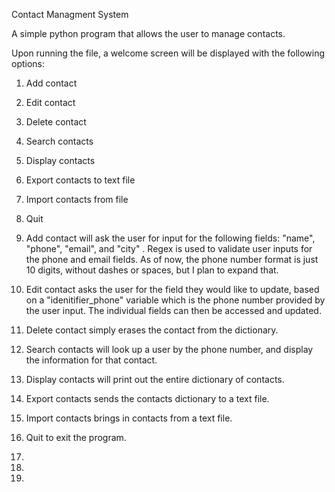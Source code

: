Contact Managment System

A simple python program that allows the user to manage contacts.

Upon running the file, a welcome screen will be displayed with the following options:
1. Add contact
2. Edit contact
3. Delete contact
4. Search contacts
5. Display contacts
6. Export contacts to text file
7. Import contacts from file
8. Quit

1. Add contact will ask the user for input for the following fields: "name", "phone", "email", and "city" .
 Regex is used to validate user inputs for the phone and email fields. As of now, the phone number format is just 10 digits, without dashes or spaces, but I plan to expand that.

2. Edit contact asks the user for the field they would like to update, based on a "idenitifier_phone" variable which is the phone number provided by the user input.
The individual fields can then be accessed and updated.

3. Delete contact simply erases the contact from the dictionary.

4. Search contacts will look up a user by the phone number, and display the information for that contact.

5. Display contacts will print out the entire dictionary of contacts.

6. Export contacts sends the contacts dictionary to a text file.

7. Import contacts brings in contacts from a text file.

8. Quit to exit the program.



9. 
10. 
11. 
